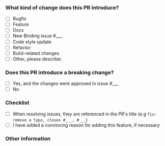 <!--
Update "[ ]" to "[x]" to check a box

Please make sure to read the Pull Request Guidelines: https://github.com/rel1cx/eslint-react/blob/main/.github/CONTRIBUTING.md#pull-request-guidelines
-->

### What kind of change does this PR introduce?

<!-- Check at least one. If you are introducing a new binding, you must reference an issue where this binding has been proposed, discussed and approved by the maintainers. -->

- [ ] Bugfix
- [ ] Feature
- [ ] Docs
- [ ] New Binding issue #___
- [ ] Code style update
- [ ] Refactor
- [ ] Build-related changes
- [ ] Other, please describe:

### Does this PR introduce a breaking change?

<!-- If yes, please describe the impact and migration path for existing applications in an attached issue. -->

- [ ] Yes, and the changes were approved in issue #___
- [ ] No

### Checklist

- [ ] When resolving issues, they are referenced in the PR's title (e.g `fix: remove a typo, closes #___, #___`)
- [ ] I have added a convincing reason for adding this feature, if necessary

### Other information

